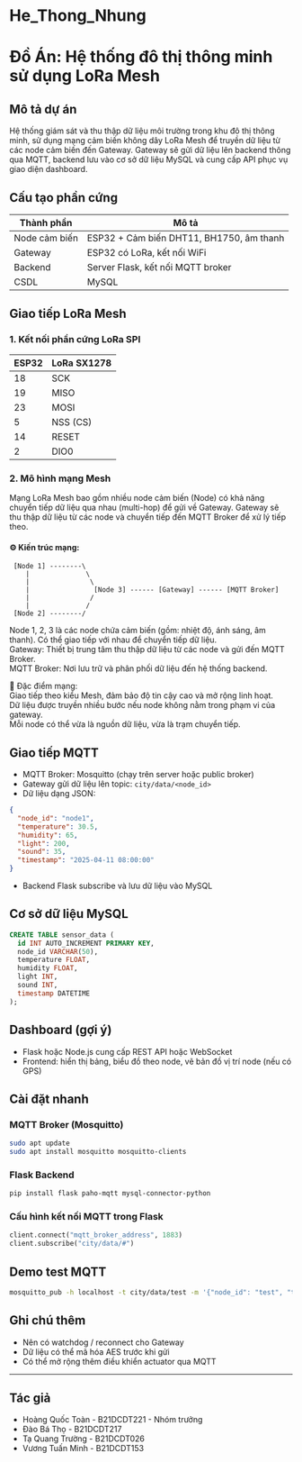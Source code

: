 # He_Thong_Nhung
# Đồ Án: Hệ thống đô thị thông minh sử dụng LoRa Mesh

## Mô tả dự án
Hệ thống giám sát và thu thập dữ liệu môi trường trong khu đô thị thông minh, sử dụng mạng cảm biến không dây LoRa Mesh để truyền dữ liệu từ các node cảm biến đến Gateway. Gateway sẽ gửi dữ liệu lên backend thông qua MQTT, backend lưu vào cơ sở dữ liệu MySQL và cung cấp API phục vụ giao diện dashboard.

## Cấu tạo phần cứng

| Thành phần      | Mô tả                                |
|----------------|----------------------------------------|
| Node cảm biến  | ESP32 + Cảm biến DHT11, BH1750, âm thanh |
| Gateway        | ESP32 có LoRa, kết nối WiFi            |
| Backend        | Server Flask, kết nối MQTT broker       |
| CSDL           | MySQL                                  |

## Giao tiếp LoRa Mesh

### 1. Kết nối phần cứng LoRa SPI

| ESP32 | LoRa SX1278 |
|-------|--------------|
| 18    | SCK          |
| 19    | MISO         |
| 23    | MOSI         |
| 5     | NSS (CS)     |
| 14    | RESET        |
| 2     | DIO0         |

### 2. Mô hình mạng Mesh
Mạng LoRa Mesh bao gồm nhiều node cảm biến (Node) có khả năng chuyển tiếp dữ liệu qua nhau (multi-hop) để gửi về Gateway. Gateway sẽ thu thập dữ liệu từ các node và chuyển tiếp đến MQTT Broker để xử lý tiếp theo.

#### ⚙️ Kiến trúc mạng:
```plaintext
 [Node 1] --------\
    |              \
    |               \
    |                [Node 3] ------ [Gateway] ------ [MQTT Broker]
    |               /
    |              /
 [Node 2] --------/
 ```
Node 1, 2, 3 là các node chứa cảm biến (gồm: nhiệt độ, ánh sáng, âm thanh). Có thể giao tiếp với nhau để chuyển tiếp dữ liệu.  
Gateway: Thiết bị trung tâm thu thập dữ liệu từ các node và gửi đến MQTT Broker.  
MQTT Broker: Nơi lưu trữ và phân phối dữ liệu đến hệ thống backend.

🔁 Đặc điểm mạng:  
Giao tiếp theo kiểu Mesh, đảm bảo độ tin cậy cao và mở rộng linh hoạt.  
Dữ liệu được truyền nhiều bước nếu node không nằm trong phạm vi của gateway.  
Mỗi node có thể vừa là nguồn dữ liệu, vừa là trạm chuyển tiếp.

## Giao tiếp MQTT

- MQTT Broker: Mosquitto (chạy trên server hoặc public broker)
- Gateway gửi dữ liệu lên topic: `city/data/<node_id>`
- Dữ liệu dạng JSON:
```json
{
  "node_id": "node1",
  "temperature": 30.5,
  "humidity": 65,
  "light": 200,
  "sound": 35,
  "timestamp": "2025-04-11 08:00:00"
}
```

- Backend Flask subscribe và lưu dữ liệu vào MySQL

## Cơ sở dữ liệu MySQL

```sql
CREATE TABLE sensor_data (
  id INT AUTO_INCREMENT PRIMARY KEY,
  node_id VARCHAR(50),
  temperature FLOAT,
  humidity FLOAT,
  light INT,
  sound INT,
  timestamp DATETIME
);
```

## Dashboard (gợi ý)
- Flask hoặc Node.js cung cấp REST API hoặc WebSocket
- Frontend: hiển thị bảng, biểu đồ theo node, vẽ bản đồ vị trí node (nếu có GPS)

## Cài đặt nhanh

### MQTT Broker (Mosquitto)
```bash
sudo apt update
sudo apt install mosquitto mosquitto-clients
```

### Flask Backend
```bash
pip install flask paho-mqtt mysql-connector-python
```

### Cấu hình kết nối MQTT trong Flask
```python
client.connect("mqtt_broker_address", 1883)
client.subscribe("city/data/#")
```

## Demo test MQTT
```bash
mosquitto_pub -h localhost -t city/data/test -m '{"node_id": "test", "temperature": 25}'
```

## Ghi chú thêm
- Nên có watchdog / reconnect cho Gateway
- Dữ liệu có thể mã hóa AES trước khi gửi
- Có thể mở rộng thêm điều khiển actuator qua MQTT

---

## Tác giả
- Hoàng Quốc Toàn - B21DCDT221 - Nhóm trưởng
- Đào Bá Thọ - B21DCDT217
- Tạ Quang Trường - B21DCDT026
- Vương Tuấn Minh - B21DCDT153
